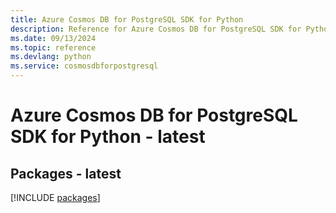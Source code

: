 ```yaml
---
title: Azure Cosmos DB for PostgreSQL SDK for Python
description: Reference for Azure Cosmos DB for PostgreSQL SDK for Python
ms.date: 09/13/2024
ms.topic: reference
ms.devlang: python
ms.service: cosmosdbforpostgresql
---
```

# Azure Cosmos DB for PostgreSQL SDK for Python - latest
## Packages - latest
[!INCLUDE [packages](cosmos-db-for-postgresql-index.md)]